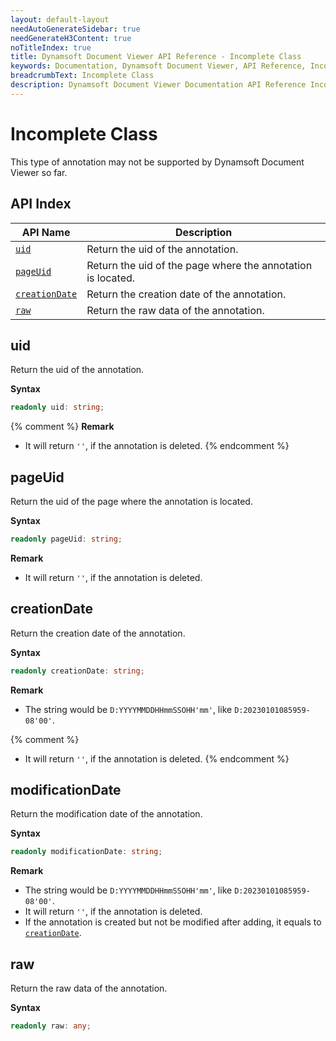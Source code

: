 ```yaml
---
layout: default-layout
needAutoGenerateSidebar: true
needGenerateH3Content: true
noTitleIndex: true
title: Dynamsoft Document Viewer API Reference - Incomplete Class
keywords: Documentation, Dynamsoft Document Viewer, API Reference, Incomplete Class
breadcrumbText: Incomplete Class
description: Dynamsoft Document Viewer Documentation API Reference Incomplete Class Page
---
```


# Incomplete Class

This type of annotation may not be supported by Dynamsoft Document Viewer so far.

## API Index

| API Name                        | Description                                                 |
| ------------------------------- | ----------------------------------------------------------- |
| [`uid`](#uid)                   | Return the uid of the annotation.                           |
| [`pageUid`](#pageuid)           | Return the uid of the page where the annotation is located. |
| [`creationDate`](#creationdate) | Return the creation date of the annotation.                 |
| [`raw`](#raw)                   | Return the raw data of the annotation.                      |


## uid

Return the uid of the annotation.

**Syntax**

```typescript
readonly uid: string;
```

{% comment %}
**Remark**

- It will return `''`, if the annotation is deleted. 
{% endcomment %}

## pageUid

Return the uid of the page where the annotation is located.

**Syntax**

```typescript
readonly pageUid: string;
```

**Remark**

- It will return `''`, if the annotation is deleted. 


## creationDate

Return the creation date of the annotation.

**Syntax**

```typescript
readonly creationDate: string;
```

**Remark**

- The string would be `D:YYYYMMDDHHmmSSOHH'mm'`, like `D:20230101085959-08'00'`.

{% comment %}
- It will return `''`, if the annotation is deleted. 
{% endcomment %}

## modificationDate

Return the modification date of the annotation.

**Syntax**

```typescript
readonly modificationDate: string;
```

**Remark**

- The string would be `D:YYYYMMDDHHmmSSOHH'mm'`, like `D:20230101085959-08'00'`.
- It will return `''`, if the annotation is deleted. 
- If the annotation is created but not be modified after adding, it equals to [`creationDate`](#creationdate). 

## raw

Return the raw data of the annotation.

**Syntax**

```typescript
readonly raw: any;
```
